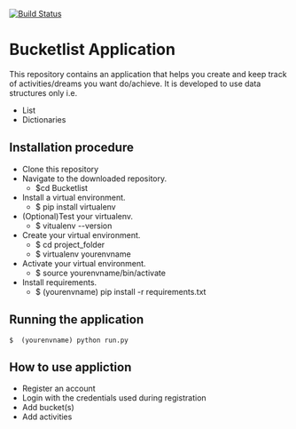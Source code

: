 [![Build Status](https://travis-ci.org/Chris-Maina/Bucketlist.svg?branch=master)](https://travis-ci.org/Chris-Maina/Bucketlist)


# Bucketlist Application
This repository contains an application that helps you create and keep track of activities/dreams you want do/achieve. It is 
developed to use data structures only i.e. 
  
  * List
  * Dictionaries
  
## Installation procedure
* Clone this repository
* Navigate to the downloaded repository. 
   * $cd Bucketlist
* Install a virtual environment. 
   * $ pip install virtualenv
* (Optional)Test your virtualenv.
   * $ vitualenv --version
* Create your virtual environment.
   * $ cd project_folder
   * $ virtualenv yourenvname
* Activate your virtual environment.
   * $ source yourenvname/bin/activate
* Install requirements.
   * $ (yourenvname) pip install -r requirements.txt
    
## Running the application
    $  (yourenvname) python run.py
## How to use appliction
* Register an account
* Login with the credentials used during registration
* Add bucket(s)
* Add activities
